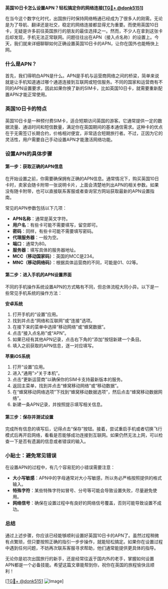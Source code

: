 **英国10日卡怎么设置APN？轻松搞定你的网络连接[[TG💪+ @donk5151](https://t.me/s/donk5151)]**

在当今这个数字化时代，出国旅行时保持网络畅通已经成为了很多人的刚需。无论是为了导航、翻译还是社交，稳定的网络连接都显得尤为重要。而使用英国10日卡，无疑是许多前往英国旅行的朋友的最佳选择之一。然而，不少人在拿到这张卡后却发现，手机无法正常联网。问题往往出在APN（接入点名称）的设置上。今天，我们就来详细聊聊如何正确设置英国10日卡的APN，让你在国外也能畅快上网。

### 什么是APN？

首先，我们得明白APN是什么。APN是手机与运营商网络之间的桥梁，简单来说就是让手机知道通过哪个通道连接到互联网或短信服务。不同的国家和运营商有不同的APN设置要求，因此如果你换了新的SIM卡，比如英国10日卡，就需要重新配置APN才能正常使用。

### 英国10日卡的特点

英国10日卡是一种预付费SIM卡，适合短期访问英国的游客。它通常提供一定的数据流量、通话时间和短信数量，满足你在英国期间的基本通信需求。这种卡的优点在于无需签订长期合约，价格相对便宜，非常适合短期旅行者。不过，正因为它的灵活性，用户需要自己手动设置APN才能激活网络功能。

### 设置APN的具体步骤

#### 第一步：获取正确的APN信息

在开始设置之前，你需要确保拥有正确的APN信息。通常情况下，购买英国10日卡时，卖家会随卡附带一张说明卡片，上面会清楚地列出APN的相关参数。如果没有随卡附带，也可以直接联系客服或者查询官方网站获取最新的APN设置指南。

常见的APN参数包括以下几项：
- **APN名称**：通常是英文字符。
- **用户名**：有些卡可能不需要填写，留空即可。
- **密码**：同样，有些卡可能不需要填写密码。
- **代理服务器**：一般为空。
- **端口**：通常为80。
- **服务器**：填写具体的服务器地址。
- **MCC（移动国家码）**：英国的MCC是234。
- **MNC（移动网络码）**：根据具体运营商的不同，可能是01、02等。

#### 第二步：进入手机的APN设置界面

不同的手机操作系统设置APN的方式略有不同，但总体流程大同小异。以下是一些常见手机系统的操作方法：

**安卓系统**
1. 打开手机的“设置”应用。
2. 找到并点击“网络和互联网”或“连接”选项。
3. 在接下来的菜单中选择“移动网络”或“蜂窝数据”。
4. 点击“接入点名称”或“APN”。
5. 如果已经有其他APN记录，点击右下角的“添加”按钮新建一个条目。
6. 填入之前获取的APN信息，逐一对应填写。

**苹果iOS系统**
1. 打开“设置”应用。
2. 进入“通用”>“关于本机”。
3. 点击“更新运营商”以确保你的SIM卡支持最新版本的服务。
4. 返回主菜单，找到并点击“蜂窝移动网络”或“移动数据”。
5. 在“蜂窝移动网络选项”下找到“蜂窝移动数据选项”，然后点击“蜂窝移动数据网络”。
6. 新建一条APN记录，并按照提示填写相关信息。

#### 第三步：保存并测试设置

完成所有信息的填写后，记得点击“保存”按钮。接着，尝试重启手机或者切换飞行模式后再开启网络，看看是否能够成功连接到互联网。如果仍然无法上网，可以检查一下是否有遗漏的信息或者错误的输入。

### 小贴士：避免常见错误

在设置APN的过程中，有几个容易犯的小错误需要注意：
- **大小写敏感**：APN中的字母通常对大小写敏感，所以务必严格按照提供的格式输入。
- **特殊字符**：某些特殊字符如冒号、分号等可能会导致设置失败，尽量避免使用。
- **网络信号**：确保在设置过程中有良好的网络信号覆盖，否则可能导致设置不成功。

### 总结

通过上述步骤，你应该已经能够顺利设置好英国10日卡的APN了。虽然过程稍微有点繁琐，但只要按照正确的指引一步步操作，就能轻松搞定。如果你在设置过程中遇到任何问题，不妨再次联系客服寻求帮助，他们通常能提供更具体的指导。

无论你是初次出国旅行的新手，还是经常往返于国内外的老手，掌握如何设置APN都是一个必备技能。希望这篇文章能帮到你，祝你在英国的旅程愉快且顺利！

[[TG💪+ @donk5151](https://t.me/s/donk5151) ![Image](https://i.postimg.cc/rwNCRYN7/Snipaste-2025-04-30-17-27-05.png)]